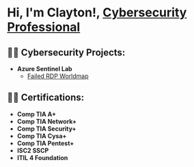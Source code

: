 <h1>Hi, I'm Clayton!, <a href="https://www.linkedin.com/in/claytontalltree/">Cybersecurity Professional</a>

<h2>👨‍💻 Cybersecurity Projects:</h2>

- <b>Azure Sentinel Lab</b>
  - [Failed RDP Worldmap](https://github.com/claytree82/LABURL)
<h2>👨‍💻 Certifications:</h2>

- <b>Comp TIA A+</b>
- <b>Comp TIA Network+</b>
- <b>Comp TIA Security+</b>
- <b>Comp TIA Cysa+</b>
- <b>Comp TIA Pentest+</b>
- <b>ISC2 SSCP</b>
- <b>ITIL 4 Foundation</b>

  



